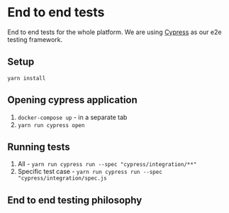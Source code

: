 # End to end tests
End to end tests for the whole platform. We are using [Cypress](https://www.cypress.io/) as our e2e testing framework.

## Setup
`yarn install`

## Opening cypress application
1. `docker-compose up` - in a separate tab
2. `yarn run cypress open`

## Running tests
1. All - `yarn run cypress run --spec "cypress/integration/**"`
2. Specific test case - `yarn run cypress run --spec
   "cypress/integration/spec.js`

## End to end testing philosophy
